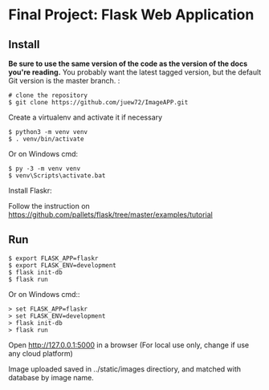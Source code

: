 # Final Project: Flask Web Application


Install
-------

**Be sure to use the same version of the code as the version of the docs
you're reading.** You probably want the latest tagged version, but the
default Git version is the master branch. :

    # clone the repository
    $ git clone https://github.com/juew72/ImageAPP.git


Create a virtualenv and activate it if necessary

    $ python3 -m venv venv
    $ . venv/bin/activate

Or on Windows cmd:

    $ py -3 -m venv venv
    $ venv\Scripts\activate.bat

Install Flaskr:

Follow the instruction on https://github.com/pallets/flask/tree/master/examples/tutorial



Run
---


    $ export FLASK_APP=flaskr
    $ export FLASK_ENV=development
    $ flask init-db
    $ flask run

Or on Windows cmd::

    > set FLASK_APP=flaskr
    > set FLASK_ENV=development
    > flask init-db
    > flask run

Open http://127.0.0.1:5000 in a browser (For local use only, change if use any cloud platform)


Image uploaded saved in ../static/images directiory, and matched with database by image name.


